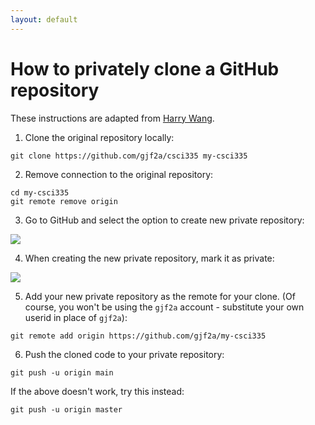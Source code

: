 ```yaml
---
layout: default
---
```


# How to privately clone a GitHub repository

These instructions are adapted from [Harry Wang](https://harrywang.me/private-repo).

1. Clone the original repository locally:
```
git clone https://github.com/gjf2a/csci335 my-csci335
```

2. Remove connection to the original repository:
```
cd my-csci335
git remote remove origin
```

3. Go to GitHub and select the option to create new private repository:<br>
<img src="../assets/images/new-repo-dropdown.png">

4. When creating the new private repository, mark it as private:<br>
<img src="../assets/images/new-repo-private.png">

5. Add your new private repository as the remote for your clone. (Of course, you won't be using the `gjf2a` account - substitute your own userid in
place of `gjf2a`):
```
git remote add origin https://github.com/gjf2a/my-csci335
```

6. Push the cloned code to your private repository:
```
git push -u origin main
```

If the above doesn't work, try this instead:
```
git push -u origin master
```
